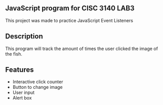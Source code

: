 ## JavaScript program for CISC 3140 LAB3
This project was made to practice JavaScript Event Listeners

## Description

This program will track the amount of times the user clicked the image of the fish.

## Features

* Interactive click counter
* Button to change image
* User input 
* Alert box
